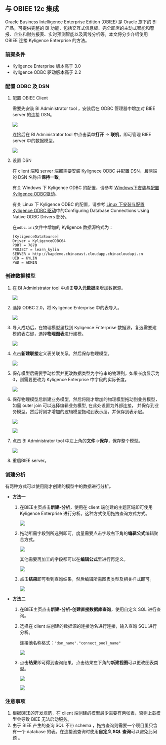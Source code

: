 ## 与 OBIEE 12c 集成

Oracle Business Intelligence Enterprise Edition (OBIEE) 是 Oracle 旗下的 BI 产品，可提供完整的 BI 功能，包括交互式信息板、完全即席的主动式智能和警报、企业和财务报表、实时预测智能以及离线分析等。本文将分步介绍使用 OBIEE 连接 Kyligence Enterprise 的方法。

### 前提条件
- Kyligence Enterprise 版本高于 3.0
- Kyligence ODBC 驱动版本高于 2.2

### 配置 ODBC 及 DSN

1. 配置 OBIEE Client

   需要先安装 BI Administrator tool ，安装后在 ODBC 管理器中增加对 BIEE server 的连接 DSN。

   ![](../../images/OBIEE12/00.png)

   连接后在 BI Administrator tool 中点击菜单**打开** -> **联机**，即可管理 BIEE server 中的数据模型。

    ![](../../images/OBIEE12/001.png)

2. 设置 DSN

   在 client 端和 server 端都需要安装 Kylignece ODBC 并配置 DSN，且两端的 DSN 名称应**保持一致**。

   有关 Windows 下 Kyligence ODBC 的配置，请参考 [Windows下安装与配置Kyligence ODBC驱动](../../driver/odbc/win_odbc.cn.md)。

   有关 Linux 下 Kyligence ODBC 的配置，请参考 [Linux 下安装与配置 Kyligence ODBC 驱动](https://docs.oracle.com/middleware/12212/biee/BIEMG/GUID-CCDD9782-BC2A-497A-8ED0-AECA2ECFB3AE.htm#config_native_dbs)中的Configuring Database Connections Using Native ODBC Drivers 部分。

   在`odbc.ini`文件中增加的 Kyligence 数据源格式为：

   ```
   [KyligenceDataSource]
   Driver = KyligenceODBC64
   PORT = 7070
   PROJECT = learn_kylin
   SERVER = http://kapdemo.chinaeast.cloudapp.chinacloudapi.cn   
   UID = KYLIN  
   PWD = ADMIN
   ```

### 创建数据模型

1. 在 BI Administrator tool 中点击**导入元数据**来增加数据源。

    ![](../../images/OBIEE12/01.png)

2. 选择 ODBC 2.0，将 Kyligence Enterprise 中的表导入。

    ![](../../images/OBIEE12/02.jpeg)

3. 导入成功后，在物理模型里找到 Kyligence Enterprise 数据源，复选需要建模的表右键，选择**物理图表**进行建模。

   ![](../../images/OBIEE12/03.jpeg)

4. 点击**新建联接**定义表关联关系，然后保存物理模型。

   ![](../../images/OBIEE12/04.jpeg)

5. 保存模型后需要手动检索并更改数据类型为字符串的物理列，如果长度显示为0，则需要更改为 Kyligence Enterprise 中字段的实际长度。

    ![](../../images/OBIEE12/05.jpeg)

6. 保存物理模型后新建业务模型，然后将刚才增加的物理模型拖动到业务模型，如需 outer join 可以选择编辑业务模型, 在此处设置为外部连接， 并保存到业务模型。然后将刚才增加的逻辑模型拖动到表示层，并保存到表示层。

   ![](../../images/OBIEE12/06.png)

   ![](../../images/OBIEE12/07.png)

7. 点击 BI Administrator tool 中左上角的**文件**->**保存**，保存整个模型。

   ![](../../images/OBIEE12/08.jpeg)

8. 重启BIEE server。


### 创建分析

有两种方式可以使用刚才创建的模型中的数据进行分析。

- **方法一**

  1. 在BIEE主页点击**新建-分析**，使用在 client 端创建的主题区域即可使用 Kyligence Enterprise 进行分析。这种方式使用拖拽查询方式方式。

     ![](../../images/OBIEE12/09.png)

  2. 拖动所需字段到所选列即可，度量需要点击字段右下角的**编辑公式**编辑聚合方式。

     ![](../../images/OBIEE12/10.png)

     其他需要再加工的字段都可以在**编辑公式**里进行再定义。

      ![](../../images/OBIEE12/11.png)

  3. 点击**结果**即可看到查询结果，然后编辑所需图表类型及相关样式即可。

      ![](../../images/OBIEE12/12.png)


- **方法二**

  1. 在BIEE主页点击**新建-分析-创建直接数据库查询**，使用自定义 SQL 进行查询。

  2. 选择在 client 端创建的数据源的连接池名进行连接，输入查询 SQL 进行分析。

     连接池名称格式：`"dsn_name"."connect_pool_name"`

     ![](../../images/OBIEE12/13.png)

  3. 点击**结果**即可得到查询结果，点击结果左下角的**新建视图**可以更改图表类型。

     ![](../../images/OBIEE12/14.png)

     ![](../../images/OBIEE12/15.png)

### 注意事项

1. 根据BIEE的开发规范，在 client 端创建的模型最少需要有两张表，否则上载模型会导致 BIEE 无法启动服务。
2. 由于 BIEE 产生的查询 SQL 不带 schema ，拖拽查询则需要一个项目里只含有一个 database 的表。在连接池查询时使用**自定义 SQL 查询**可以避免此问题 。

